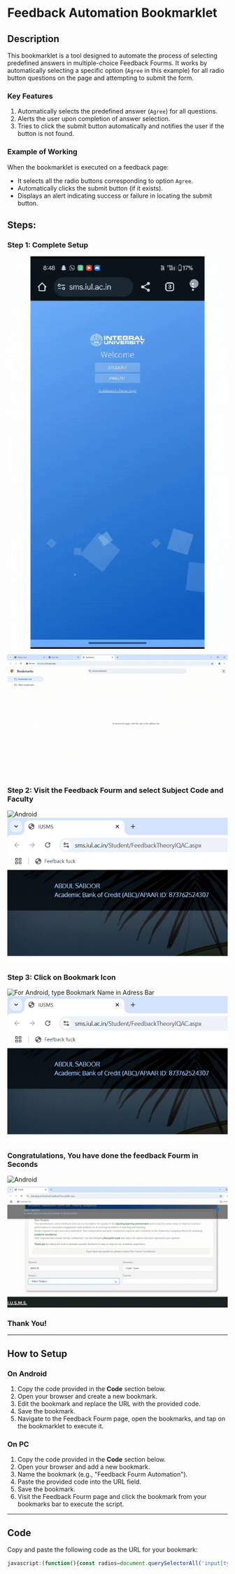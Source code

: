 # Feedback Automation Bookmarklet  

## Description  
This bookmarklet is a tool designed to automate the process of selecting predefined answers in multiple-choice Feedback Fourms. It works by automatically selecting a specific option (`Agree` in this example) for all radio button questions on the page and attempting to submit the form.  

### Key Features  
1. Automatically selects the predefined answer (`Agree`) for all questions.  
2. Alerts the user upon completion of answer selection.  
3. Tries to click the submit button automatically and notifies the user if the button is not found.  

### Example of Working  
When the bookmarklet is executed on a feedback page:  
- It selects all the radio buttons corresponding to option `Agree`.  
- Automatically clicks the submit button (if it exists).  
- Displays an alert indicating success or failure in locating the submit button.  

## Steps:
### Step 1: Complete  Setup
![Android](images/S1Android.gif)
![PC](images/S1PC.gif)

### Step 2: Visit the Feedback Fourm and select Subject Code and Faculty
![Android](images/S2Android.gif)
![PC](images/S2PC.png)

### Step 3: Click on Bookmark Icon
![For Android, type Bookmark Name in Adress Bar](images/S3Android.gif)
![PC](images/S2PC.png)

### Congratulations, You have done the feedback Fourm in Seconds
![Android](images/finalAndoid.gif)
![PC](images/finalPC.gif)

### Thank You!


---

## How to Setup  

### On Android  
1. Copy the code provided in the **Code** section below.  
2. Open your browser and create a new bookmark.  
3. Edit the bookmark and replace the URL with the provided code.  
4. Save the bookmark.  
5. Navigate to the Feedback Fourm page, open the bookmarks, and tap on the bookmarklet to execute it.  

### On PC  
1. Copy the code provided in the **Code** section below.  
2. Open your browser and add a new bookmark.  
3. Name the bookmark (e.g., "Feedback Fourm Automation").  
4. Paste the provided code into the URL field.  
5. Save the bookmark.  
6. Visit the Feedback Fourm page and click the bookmark from your bookmarks bar to execute the script.  

---

## Code  
Copy and paste the following code as the URL for your bookmark:  

```javascript
javascript:(function(){const radios=document.querySelectorAll('input[type="radio"]');radios.forEach(radio=>{if(radio.value==='rbOption_3'){radio.checked=true;}});alert("All questions have been set to 'Agree'.");const submitButton=document.getElementById('ContentPlaceHolder1_btn_Submit');submitButton?submitButton.click():alert('Submit button not found!');})();
